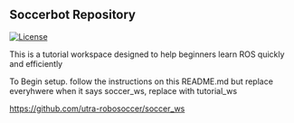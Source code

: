 ## Soccerbot Repository
[![License](https://img.shields.io/badge/License-BSD%203--Clause-blue.svg)](https://opensource.org/licenses/BSD-3-Clause)

This is a tutorial workspace designed to help beginners learn ROS quickly and efficiently

To Begin setup. follow the instructions on this README.md but replace everyhwere when it says soccer_ws, replace with tutorial_ws

https://github.com/utra-robosoccer/soccer_ws
